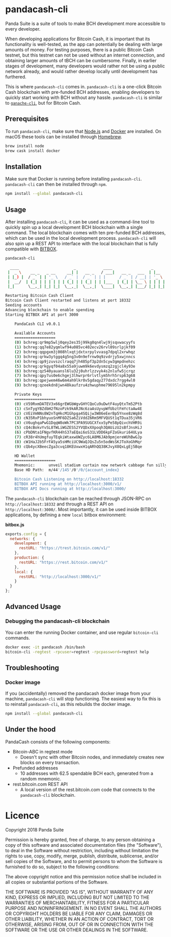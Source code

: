 # pandacash-cli
Panda Suite is a suite of tools to make BCH development more accessible to every developer.

When developing applications for Bitcoin Cash, it is important that its functionality is well-tested, as the app can potentially be dealing with large amounts of money. For testing purposes, there is a public Bitcoin Cash testnet, but this testnet can not be used without an internet connection, and obtaining larger amounts of tBCH can be cumbersome. Finally, in earlier stages of development, many developers would rather not be using a public network already, and would rather develop locally until development has furthered.

This is where `pandacash-cli` comes in. `pandacash-cli` is a one-click Bitcoin Cash blockchain with pre-funded BCH addresses, enabling developers to quickly start working with BCH without any hassle. `pandacash-cli` is similar to [`ganache-cli`](https://github.com/trufflesuite/ganache-cli), but for Bitcoin Cash.

## Prerequisites
To run `pandacash-cli`, make sure that [Node.js](https://nodejs.org/) and [Docker](https://www.docker.com/) are installed.
On macOS these tools can be installed through [Homebrew](https://brew.sh/).
```bash
brew install node
brew cask install docker
```

## Installation
Make sure that Docker is running before installing `pandacash-cli`. `pandacash-cli` can then be installed through `npm`.
```bash
npm install --global pandacash-cli
```

## Usage
After installing `pandacash-cli`, it can be used as a command-line tool to quickly spin up a local development BCH blockchain with a single command. The local blockchain comes with ten pre-funded BCH addresses, which can be used in the local development process. `pandacash-cli` will also spin up a REST API to interface with the local blockchain that is fully compatible with [BITBOX](https://developer.bitcoin.com/bitbox/).

```bash
pandacash-cli
```

```bash
  ____                        _            ____                 _
 |  _ \    __ _   _ __     __| |   __ _   / ___|   __ _   ___  | |__
 | |_) |  / _` | | '_ \   / _` |  / _` | | |      / _` | / __| | '_ \
 |  __/  | (_| | | | | | | (_| | | (_| | | |___  | (_| | \__ \ | | | |
 |_|      \__,_| |_| |_|  \__,_|  \__,_|  \____|  \__,_| |___/ |_| |_|

Restarting Bitcoin Cash Client
Bitcoin Cash Client restarted and listens at port 18332
Seeding accounts
Advancing blockchain to enable spending
Starting BITBOX API at port 3000

    PandaCash CLI v0.0.1

    Available Accounts
    ==================
    (0) bchreg:qr9mp5wlj0qey2es35j99kg0qn4lwj9jsqvwacyyfs
    (1) bchreg:qq7e82yqmlwf94u085vc402ecv26rvl09srlpjkf09
    (2) bchreg:qqpgxm3j008hlxqtjdxtxrpylvvasg7dpql2xrwhqz
    (3) bchreg:qrkw3ytggq4g5ng3v0n9efrnw9q9zvdrjy5xwjnncs
    (4) bchreg:qp9jzuvszclraqq7jh485pf3p2dn5cyw3gmpdnehzc
    (5) bchreg:qrkgyqf04a8x55a9juwm9k6evdysmzq2zgjcl4y93e
    (6) bchreg:qz540yauansl6lu32j0uhrlzzvyk4s2nlufw5jcrqz
    (7) bchreg:qpy7us0e6chgej3lhwrpr6rlvtlym5hrh5rsp63g68
    (8) bchreg:qpejwem46w6m4ah9lkr0v5gdaqy277dxdc7rgg4wl0
    (9) bchreg:qzeekdn8jwn48kaufzru4zhwuphme79695ln2kpmpy

    Private Keys
    ==================
    (0) cV59RxmDATEV3x66grEWGbWgvGHYCQoCu9uDwtF4uyQtxTm52Ptb
    (1) cSnTygYBZdbH2fNzoPzk9kARJNc6zaAsUyvpWfUbztFmYctaAw4E
    (2) cVEiVmNNs8W2nTqHkcM1Ghpga4SQijw3W86eEerBp5Ynxe8zWq8d
    (3) cN35RxP1bhyuoSnMF6DZSa6ZiVddZ6Rm5MFVQUSt1qTDua35jVR6
    (4) cV6ughqaPwG1DqqW8oWk7PC3PA9SUGCXfxxSyPe58pQivchVHR9i
    (5) cQ4cBokvYvSL8TWLiWGZESS2YVQDxXXpoqh3QAUizU2sBfJnsHiJ
    (6) cPbDNta1FNgvfKR44hS37aEQai6oS31LVDD6kpFZoGkuri64ULya
    (7) cR38r4hUmgfuyTEqkiWtaxwUWZyc6LA8M6JAb9pmjereWUhBwGJp
    (8) cW1HaJ2b5FrFA5ya5sHMciUC9WaQJQsZu5n5odWsSKJToXoGhMqr
    (9) cQb4ycXBeecZga3cvq18KEUxwxH1qARhQQ38KJvyX8QxLgEj5Bqe

    HD Wallet
    ==================
    Mnemonic:      unveil stadium curtain now network cabbage fun silly spider neither machine power
    Base HD Path:  m/44'/145'/0'/0/{account_index}

    Bitcoin Cash Listening on http://localhost:18332
    BITBOX API running at http://localhost:3000/v1/
    BITBOX API Docs running at http://localhost:3000/
```

The `pandacash-cli` blockchain can be reached through JSON-RPC on `http://localhost:18332` and through a REST API on `http://localhost:3000/`. Most importantly, it can be used inside BITBOX applications, by defining a new `local` bitbox environment:

**bitbox.js**
```javascript
exports.config = {
  networks: {
    development: {
      restURL: "https://trest.bitcoin.com/v1/"
    },
    production: {
      restURL: "https://rest.bitcoin.com/v1/"
    },
    local: {
      restURL: "http://localhost:3000/v1/"
    }
  }
};
```

## Advanced Usage
### Debugging the pandacash-cli blockchain
You can enter the running Docker container, and use regular `bitcoin-cli` commands.
```bash
docker exec -it pandacash /bin/bash
bitcoin-cli -regtest -rpcuser=regtest -rpcpassword=regtest help
```

## Troubleshooting
### Docker image
If you (accidentally) removed the pandacash docker image from your machine, `pandacash-cli` will stop functioning. The easiest way to fix this is to reinstall `pandacash-cli`, as this rebuilds the docker image.
```bash
npm install --global pandacash-cli
```

## Under the hood
PandaCash consists of the following components:
* Bitcoin-ABC in regtest mode
  * Doesn't sync with other Bitcoin nodes, and immediately creates new blocks on every transaction.
* Prefunded addresses
  * 10 addresses with 62.5 spendable BCH each, generated from a random mnemonic.
* rest.bitcoin.com REST API
  * A local version of the rest.bitcoin.com code that connects to the `pandacash-cli` blockchain.

# Licence
Copyright 2018 Panda Suite

Permission is hereby granted, free of charge, to any person obtaining a copy of this software and associated documentation files (the "Software"), to deal in the Software without restriction, including without limitation the rights to use, copy, modify, merge, publish, distribute, sublicense, and/or sell copies of the Software, and to permit persons to whom the Software is furnished to do so, subject to the following conditions:

The above copyright notice and this permission notice shall be included in all copies or substantial portions of the Software.

THE SOFTWARE IS PROVIDED "AS IS", WITHOUT WARRANTY OF ANY KIND, EXPRESS OR IMPLIED, INCLUDING BUT NOT LIMITED TO THE WARRANTIES OF MERCHANTABILITY, FITNESS FOR A PARTICULAR PURPOSE AND NONINFRINGEMENT. IN NO EVENT SHALL THE AUTHORS OR COPYRIGHT HOLDERS BE LIABLE FOR ANY CLAIM, DAMAGES OR OTHER LIABILITY, WHETHER IN AN ACTION OF CONTRACT, TORT OR OTHERWISE, ARISING FROM, OUT OF OR IN CONNECTION WITH THE SOFTWARE OR THE USE OR OTHER DEALINGS IN THE SOFTWARE.
